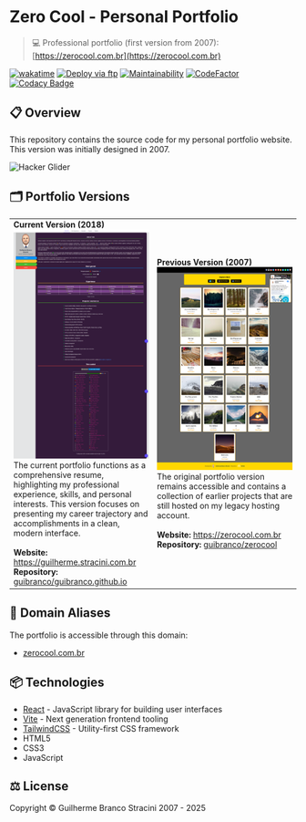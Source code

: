 # Zero Cool - Personal Portfolio

> 💻 Professional portfolio (first version from 2007): [https://zerocool.com.br](https://zerocool.com.br)

[![wakatime](https://wakatime.com/badge/github/guibranco/ZeroCool.svg)](https://wakatime.com/badge/github/guibranco/ZeroCool)
[![Deploy via ftp](https://github.com/guibranco/ZeroCool/actions/workflows/deploy.yml/badge.svg)](https://github.com/guibranco/ZeroCool/actions/workflows/deploy.yml)
[![Maintainability](https://api.codeclimate.com/v1/badges/8607fdfd49998467e55c/maintainability)](https://codeclimate.com/github/guibranco/ZeroCool/maintainability)
[![CodeFactor](https://www.codefactor.io/repository/github/guibranco/ZeroCool/badge)](https://www.codefactor.io/repository/github/guibranco/ZeroCool)
[![Codacy Badge](https://app.codacy.com/project/badge/Grade/f7797634579348cd9e11a98342177906)](https://app.codacy.com/gh/guibranco/ZeroCool/dashboard?utm_source=gh&utm_medium=referral&utm_content=&utm_campaign=Badge_grade)

## 📋 Overview

This repository contains the source code for my personal portfolio website. This version was initially designed in 2007.

![Hacker Glider](Src/imagens/hackerGlider.png)

## 🗂️ Portfolio Versions

<table>
  <tr>
    <td width="50%">
      <strong>Current Version (2018)</strong><br>
      <img src="https://raw.githubusercontent.com/guibranco/guibranco.github.io/refs/heads/main/portfolio-2018.png" alt="Portfolio Version 2018"><br>
      The current portfolio functions as a comprehensive resume, highlighting my professional experience, skills, and personal interests. This version focuses on presenting my career trajectory and accomplishments in a clean, modern interface.<br><br>
      <b>Website:</b> <a href="https://guilherme.stracini.com.br">https://guilherme.stracini.com.br</a><br>
      <b>Repository:</b> <a href="https://github.com/guibranco/guibranco.github.io">guibranco/guibranco.github.io</a>
    </td>
    <td width="50%">
      <strong>Previous Version (2007)</strong><br>
      <img src="https://raw.githubusercontent.com/guibranco/guibranco.github.io/refs/heads/main/portfolio-2007.png" alt="Portfolio Version 2007"><br>
      The original portfolio version remains accessible and contains a collection of earlier projects that are still hosted on my legacy hosting account.<br><br>
      <b>Website:</b> <a href="https://zerocool.com.br">https://zerocool.com.br</a><br>
      <b>Repository:</b> <a href="https://github.com/guibranco/zerocool">guibranco/zerocool</a>
    </td>
  </tr>
</table>

## 🔗 Domain Aliases

The portfolio is accessible through this domain:

- [zerocool.com.br](https://zerocool.com.br)

## 📦 Technologies

- [React](https://reactjs.org/) - JavaScript library for building user interfaces
- [Vite](https://vitejs.dev/) - Next generation frontend tooling
- [TailwindCSS](https://tailwindcss.com/) - Utility-first CSS framework
- HTML5
- CSS3
- JavaScript

## ⚖️ License

Copyright © Guilherme Branco Stracini 2007 - 2025
